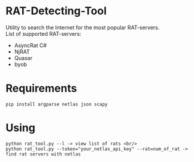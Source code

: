 # RAT-Detecting-Tool

Utility to search the Internet for the most popular RAT-servers.<br/>
List of supported RAT-servers:
- AsyncRat C#
- NjRAT
- Quasar
- byob

# Requirements
```
pip install argparse netlas json scapy
```

# Using
```
python rat_tool.py --l -> view list of rats <br/>
python rat_tool.py --token="your_netlas_api_key" --rat=num_of_rat -> find rat servers with netlas
```
